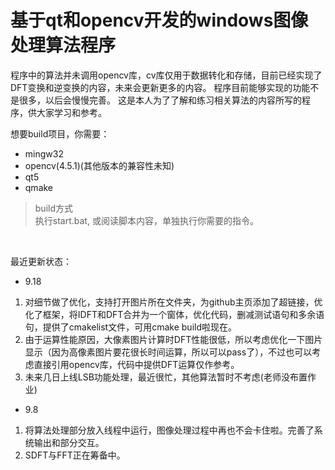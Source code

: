 # 基于qt和opencv开发的windows图像处理算法程序

程序中的算法并未调用opencv库，cv库仅用于数据转化和存储，目前已经实现了DFT变换和逆变换的内容，未来会更新更多的内容。
程序目前能够实现的功能不是很多，以后会慢慢完善。
这是本人为了了解和练习相关算法的内容所写的程序，供大家学习和参考。

想要build项目，你需要：

* mingw32
* opencv(4.5.1)(其他版本的兼容性未知)
* qt5
* qmake

> build方式  
> 执行start.bat, 或阅读脚本内容，单独执行你需要的指令。

&emsp;

最近更新状态：

* 9.18

1. 对细节做了优化，支持打开图片所在文件夹，为github主页添加了超链接，优化了框架，将IDFT和DFT合并为一个窗体，优化代码，删减测试语句和多余语句，提供了cmakelist文件，可用cmake build啦现在。
2. 由于运算性能原因，大像素图片计算时DFT性能很低，所以考虑优化一下图片显示（因为高像素图片要花很长时间运算，所以可以pass了），不过也可以考虑直接引用opencv库，代码中提供DFT运算仅作参考。
3. 未来几日上线LSB功能处理，最近很忙，其他算法暂时不考虑(老师没布置作业)

* 9.8

1. 将算法处理部分放入线程中运行，图像处理过程中再也不会卡住啦。完善了系统输出和部分交互。
2. SDFT与FFT正在筹备中。  
